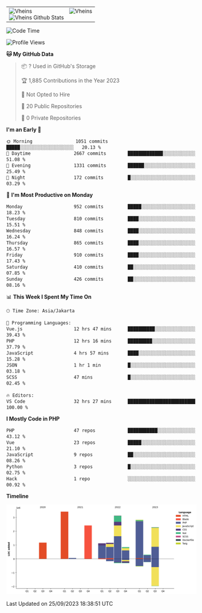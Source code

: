 <table>
  <tr>
    <td valign="top">
      <img src="https://github-readme-streak-stats.herokuapp.com/?user=Vheins&" alt="Vheins" /><br/>
      <img src="https://github-readme-stats.vercel.app/api?username=vheins&count_private=true&show_icons=true" alt="Vheins Github Stats">
    </td>
    <td valign="top">
      <img src="https://github-readme-stats.vercel.app/api/top-langs/?username=Vheins&count_private=true" alt="Vheins" /><br/>
    </td>
  </tr>
</table>

<!--START_SECTION:waka-->
![Code Time](http://img.shields.io/badge/Code%20Time-637%20hrs%2018%20mins-blue)

![Profile Views](http://img.shields.io/badge/Profile%20Views-0-blue)

**🐱 My GitHub Data** 

> 📦 ? Used in GitHub's Storage 
 > 
> 🏆 1,885 Contributions in the Year 2023
 > 
> 🚫 Not Opted to Hire
 > 
> 📜 20 Public Repositories 
 > 
> 🔑 0 Private Repositories 
 > 
**I'm an Early 🐤** 

```text
🌞 Morning                1051 commits        █████░░░░░░░░░░░░░░░░░░░░   20.13 % 
🌆 Daytime                2667 commits        █████████████░░░░░░░░░░░░   51.08 % 
🌃 Evening                1331 commits        ██████░░░░░░░░░░░░░░░░░░░   25.49 % 
🌙 Night                  172 commits         █░░░░░░░░░░░░░░░░░░░░░░░░   03.29 % 
```
📅 **I'm Most Productive on Monday** 

```text
Monday                   952 commits         █████░░░░░░░░░░░░░░░░░░░░   18.23 % 
Tuesday                  810 commits         ████░░░░░░░░░░░░░░░░░░░░░   15.51 % 
Wednesday                848 commits         ████░░░░░░░░░░░░░░░░░░░░░   16.24 % 
Thursday                 865 commits         ████░░░░░░░░░░░░░░░░░░░░░   16.57 % 
Friday                   910 commits         ████░░░░░░░░░░░░░░░░░░░░░   17.43 % 
Saturday                 410 commits         ██░░░░░░░░░░░░░░░░░░░░░░░   07.85 % 
Sunday                   426 commits         ██░░░░░░░░░░░░░░░░░░░░░░░   08.16 % 
```


📊 **This Week I Spent My Time On** 

```text
🕑︎ Time Zone: Asia/Jakarta

💬 Programming Languages: 
Vue.js                   12 hrs 47 mins      ██████████░░░░░░░░░░░░░░░   39.43 % 
PHP                      12 hrs 16 mins      █████████░░░░░░░░░░░░░░░░   37.79 % 
JavaScript               4 hrs 57 mins       ████░░░░░░░░░░░░░░░░░░░░░   15.28 % 
JSON                     1 hr 1 min          █░░░░░░░░░░░░░░░░░░░░░░░░   03.18 % 
SCSS                     47 mins             █░░░░░░░░░░░░░░░░░░░░░░░░   02.45 % 

🔥 Editors: 
VS Code                  32 hrs 27 mins      █████████████████████████   100.00 % 
```

**I Mostly Code in PHP** 

```text
PHP                      47 repos            ███████████░░░░░░░░░░░░░░   43.12 % 
Vue                      23 repos            █████░░░░░░░░░░░░░░░░░░░░   21.10 % 
JavaScript               9 repos             ██░░░░░░░░░░░░░░░░░░░░░░░   08.26 % 
Python                   3 repos             █░░░░░░░░░░░░░░░░░░░░░░░░   02.75 % 
Hack                     1 repo              ░░░░░░░░░░░░░░░░░░░░░░░░░   00.92 % 
```



**Timeline**

![Lines of Code chart](https://raw.githubusercontent.com/vheins/vheins/main/assets/bar_graph.png)


 Last Updated on 25/09/2023 18:38:51 UTC
<!--END_SECTION:waka-->
